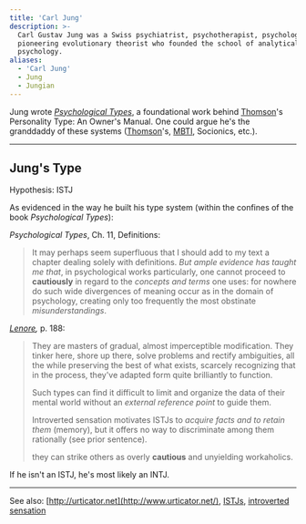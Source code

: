 ```yaml
---
title: 'Carl Jung'
description: >-
  Carl Gustav Jung was a Swiss psychiatrist, psychotherapist, psychologist and
  pioneering evolutionary theorist who founded the school of analytical
  psychology.
aliases:
  - 'Carl Jung'
  - Jung
  - Jungian
---
```


Jung wrote [_Psychological Types_](https://www.amazon.ca/Psychological-Types-Carl-Jung/dp/1138687421), a foundational work behind [Thomson](/wiki/people-and-systems/lenore-thomson)'s Personality Type: An Owner's Manual. One could argue he's the granddaddy of these systems ([Thomson](./lenore-thomson.md)'s, [MBTI](./myers-briggs.md), Socionics, etc.).

---

## Jung's Type

Hypothesis: ISTJ

As evidenced in the way he built his type system (within the confines of the book _Psychological Types_):

_Psychological Types_, Ch. 11, Definitions:

> It may perhaps seem superfluous that I should add to my text a chapter dealing solely with definitions. _But ample evidence has taught me that_, in psychological works particularly, one cannot proceed to **cautiously** in regard to the _concepts and terms_ one uses: for nowhere do such wide divergences of meaning occur as in the domain of psychology, creating only too frequently the most obstinate _misunderstandings_.

[_Lenore_](/wiki/people-and-systems/lenore-thomson)_,_ p. 188:

> They are masters of gradual, almost imperceptible modification. They tinker here, shore up there, solve problems and rectify ambiguities, all the while preserving the best of what exists, scarcely recognizing that in the process, they've adapted form quite brilliantly to function.
>
> Such types can find it difficult to limit and organize the data of their mental world without an _external reference point_ to guide them.
>
> Introverted sensation motivates ISTJs to _acquire facts and to retain them_ (memory), but it offers no way to discriminate among them rationally (see prior sentence).
>
> they can strike others as overly **cautious** and unyielding workaholics.

If he isn't an ISTJ, he's most likely an INTJ.

---

See also: [http://urticator.net](http://www.urticator.net/), [ISTJs](https://web.archive.org/web/20071215001911/http://greenlightwiki.com/lenore-exegesis/ISTJs), [introverted sensation](../function-attitude/attitudes/introverted-sensation.md)
